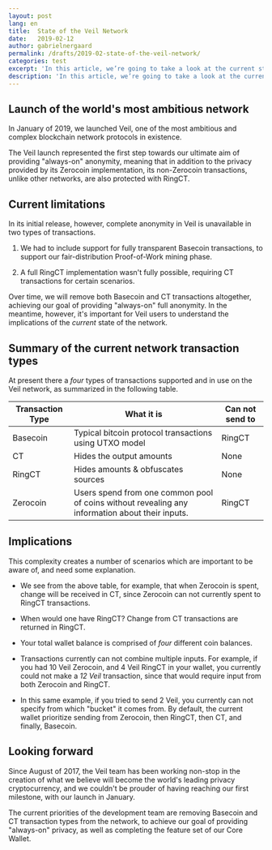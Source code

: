 ```yaml
---
layout: post
lang: en
title:  State of the Veil Network
date:   2019-02-12
author: gabrielnergaard
permalink: /drafts/2019-02-state-of-the-veil-network/
categories: test
excerpt: 'In this article, we’re going to take a look at the current state of the Veil network.'
description: 'In this article, we’re going to take a look at the current state of the Veil network.'
---
```


## Launch of the world's most ambitious network

In January of 2019, we launched Veil, one of the most ambitious and complex blockchain network protocols in existence.

The Veil launch represented the first step towards our ultimate aim of providing "always-on" anonymity, meaning that in addition to the privacy provided by its Zerocoin implementation, its non-Zerocoin transactions, unlike other networks, are also protected with RingCT.

## Current limitations

In its initial release, however, complete anonymity in Veil is unavailable in two types of transactions. 

1. We had to include support for fully transparent Basecoin transactions, to support our fair-distribution Proof-of-Work mining phase. 

2. A full RingCT implementation wasn't fully possible, requiring CT transactions for certain scenarios.

Over time, we will remove both Basecoin and CT transactions altogether, achieving our goal of providing "always-on" full anonymity. In the meantime, however, it's important for Veil users to understand the implications of the *current* state of the network. 

## Summary of the current network transaction types

At present there a *four* types of transactions supported and in use on the Veil network, as summarized in the following table.

| Transaction Type | What it is | Can not send to |
| -----------------|------------|-----------------|
| Basecoin | Typical bitcoin protocol transactions using UTXO model | RingCT |
| CT | Hides the output amounts | None |
| RingCT | Hides amounts & obfuscates sources | None |
| Zerocoin | Users spend from one common pool of coins without revealing any information about their inputs. | RingCT |

## Implications

This complexity creates a number of scenarios which are important to be aware of, and need some explanation.

- We see from the above table, for example, that when Zerocoin is spent, change will be received in CT, since Zerocoin can not currently spent to RingCT transactions.

- When would one have RingCT? Change from CT transactions are returned in RingCT.

- Your total wallet balance is  comprised of *four* different coin balances. 

- Transactions currently can not combine multiple inputs. For example, if you had 10 Veil Zerocoin, and 4 Veil RingCT in your wallet, you currently could not make a *12 Veil* transaction, since that would require input from both Zerocoin and RingCT.

- In this same example, if you tried to send 2 Veil, you currently can not specify from which "bucket" it comes from. By default, the current wallet prioritize sending from Zerocoin, then RingCT, then CT, and finally, Basecoin.

## Looking forward

Since August of 2017, the Veil team has been working non-stop in the creation of what we believe will become the world's leading privacy cryptocurrency, and we couldn't be prouder of having reaching our first milestone, with our launch in January.

The current priorities of the development team are removing Basecoin and CT transaction types from the network, to achieve our goal of providing "always-on" privacy, as well as completing the feature set of our Core Wallet.


